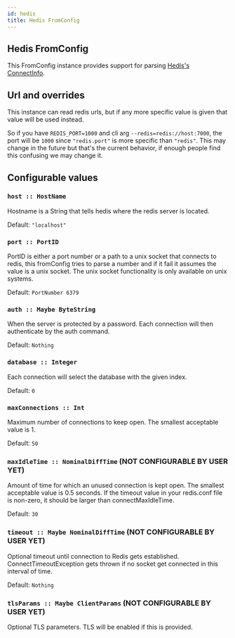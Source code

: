 ```yaml
---
id: hedis
title: Hedis FromConfig
---
```


## Hedis FromConfig

This FromConfig instance provides support for parsing [Hedis's ConnectInfo](https://hackage.haskell.org/package/hedis-0.13.1/docs/Database-Redis.html#t:ConnectInfo).

## Url and overrides

This instance can read redis urls, but if any more specific value is given that value will
be used instead.

So if you have `REDIS_PORT=1000` and cli arg `--redis=redis://host:7000`, the port will be `1000` since
`"redis.port"` is more specific than `"redis"`. This may change in the future but that's the current
behavior, if enough people find this confusing we may change it.

## Configurable values

### `host :: HostName`

Hostname is a String that tells hedis where the redis server is located.

Default: `"localhost"`

### `port :: PortID`

PortID is either a port number or a path to a unix socket that connects to redis, this fromConfig
tries to parse a number and if it fail it assumes the value is a unix socket. The unix socket
functionality is only available on unix systems.

Default: `PortNumber 6379`

### `auth :: Maybe ByteString`

When the server is protected by a password. Each connection will then authenticate by
the auth command.

Default: `Nothing`

### `database :: Integer`

Each connection will select the database with the given index.

Default: `0`

### `maxConnections :: Int`

Maximum number of connections to keep open. The smallest acceptable value is 1.

Default: `50`

### `maxIdleTime :: NominalDiffTime` (NOT CONFIGURABLE BY USER YET)

Amount of time for which an unused connection is kept open. The smallest acceptable value is 0.5 seconds. If the timeout value in your redis.conf file is non-zero, it should be larger than connectMaxIdleTime.

Default: `30`

### `timeout :: Maybe NominalDiffTime` (NOT CONFIGURABLE BY USER YET)

Optional timeout until connection to Redis gets established. ConnectTimeoutException gets thrown if no socket get connected in this interval of time.

Default: `Nothing`

### `tlsParams :: Maybe ClientParams` (NOT CONFIGURABLE BY USER YET)

Optional TLS parameters. TLS will be enabled if this is provided.